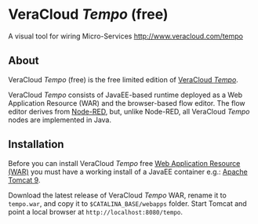 # VeraCloud _Tempo_ (free)
A visual tool for wiring Micro-Services http://www.veracloud.com/tempo

## About

VeraCloud _Tempo_ (free) is the free limited edition of [VeraCloud _Tempo_](http://www.veracloud.com/tempo).

VeraCloud _Tempo_ consists of JavaEE-based runtime deployed as a Web Application Resource (WAR) and the browser-based flow editor. The flow editor derives from [Node-RED](https://nodered.org), but, unlike Node-RED, all VeraCloud _Tempo_ nodes are implemented in Java.

## Installation

Before you can install VeraCloud _Tempo_ free [Web Application Resource (WAR)](https://en.wikipedia.org/wiki/WAR_(file_format)) you must have a working install of a JavaEE container e.g.: [Apache Tomcat 9](https://tomcat.apache.org/download-90.cgi).

Download the latest release of VeraCloud _Tempo_ WAR, rename it to `tempo.war`, and copy it to `$CATALINA_BASE/webapps` folder. Start Tomcat and point a local browser at `http://localhost:8080/tempo`.
